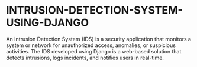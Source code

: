 # INTRUSION-DETECTION-SYSTEM-USING-DJANGO
An Intrusion Detection System (IDS) is a security application that monitors a system or network for unauthorized access, anomalies, or suspicious activities. The IDS developed using Django is a web-based solution that detects intrusions, logs incidents, and notifies users in real-time.
